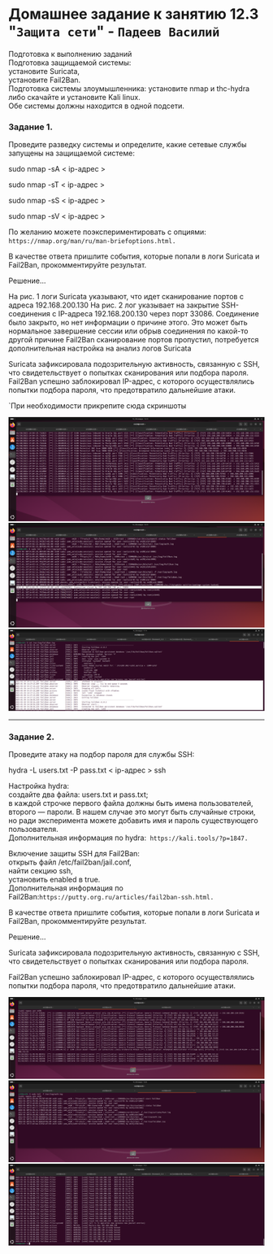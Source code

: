# Домашнее задание к занятию 12.3 "`Защита сети`" - `Падеев Василий`


Подготовка к выполнению заданий  
Подготовка защищаемой системы:  
установите Suricata,  
установите Fail2Ban.  
Подготовка системы злоумышленника: установите nmap и thc-hydra либо скачайте и установите Kali linux.  
Обе системы должны находится в одной подсети.   

### Задание 1. 


Проведите разведку системы и определите, какие сетевые службы запущены на защищаемой системе:

sudo nmap -sA < ip-адрес >

sudo nmap -sT < ip-адрес >

sudo nmap -sS < ip-адрес >

sudo nmap -sV < ip-адрес >

По желанию можете поэкспериментировать с опциями: `https://nmap.org/man/ru/man-briefoptions.html.`

В качестве ответа пришлите события, которые попали в логи Suricata и Fail2Ban, прокомментируйте результат.

Решение...

На рис. 1 логи Suricata указывают, что идет сканирование портов с адреса 192.168.200.130
На рис. 2 лог указывает на закрытие SSH-соединения с IP-адреса 192.168.200.130 через порт 33086. Соединение было закрыто, но нет информации о причине этого. Это может быть нормальное завершение сессии или обрыв соединения по какой-то другой причине
Fail2Ban сканирование портов пропустил, потребуется дополнительная настройка на анализ логов Suricata

Suricata зафиксировала подозрительную активность, связанную с SSH, что свидетельствует о попытках сканирования или подбора пароля.
Fail2Ban успешно заблокировал IP-адрес, с которого осуществлялись попытки подбора пароля, что предотвратило дальнейшие атаки.

`При необходимости прикрепитe сюда скриншоты

![answer1](https://github.com/Vasiliy-Ser/homework_12.3/blob/e120391bad79d7f1491a87e9ce5f5c468426ce8f/img/12.311.png)  
![answer2](https://github.com/Vasiliy-Ser/homework_12.3/blob/e120391bad79d7f1491a87e9ce5f5c468426ce8f/img/12.312.png)  
![answer3](https://github.com/Vasiliy-Ser/homework_12.3/blob/c00e5a31268c61954d1b211fc6a94ca605aa155e/img/12.313.png)


---

### Задание 2. 


Проведите атаку на подбор пароля для службы SSH:

hydra -L users.txt -P pass.txt < ip-адрес > ssh

Настройка hydra:  
создайте два файла: users.txt и pass.txt;  
в каждой строчке первого файла должны быть имена пользователей, второго — пароли. В нашем случае это могут быть случайные строки, но ради эксперимента можете добавить имя и пароль существующего пользователя.  
Дополнительная информация по hydra:` https://kali.tools/?p=1847.`  

Включение защиты SSH для Fail2Ban:  
открыть файл /etc/fail2ban/jail.conf,  
найти секцию ssh,  
установить enabled в true.  
Дополнительная информация по Fail2Ban:`https://putty.org.ru/articles/fail2ban-ssh.html.`  

В качестве ответа пришлите события, которые попали в логи Suricata и Fail2Ban, прокомментируйте результат.

Решение...


Suricata зафиксировала подозрительную активность, связанную с SSH, что свидетельствует о попытках сканирования или подбора пароля.

Fail2Ban успешно заблокировал IP-адрес, с которого осуществлялись попытки подбора пароля, что предотвратило дальнейшие атаки.


![answer4](https://github.com/Vasiliy-Ser/homework_12.3/blob/e120391bad79d7f1491a87e9ce5f5c468426ce8f/img/12.321.png)  
![answer5](https://github.com/Vasiliy-Ser/homework_12.3/blob/e120391bad79d7f1491a87e9ce5f5c468426ce8f/img/12.322.png)  
![answer6](https://github.com/Vasiliy-Ser/homework_12.3/blob/c00e5a31268c61954d1b211fc6a94ca605aa155e/img/12.323.png)  


